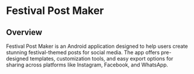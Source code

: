 # Festival Post Maker

## Overview

Festival Post Maker is an Android application designed to help users create stunning festival-themed posts for social media. The app offers pre-designed templates, customization tools, and easy export options for sharing across platforms like Instagram, Facebook, and WhatsApp.
